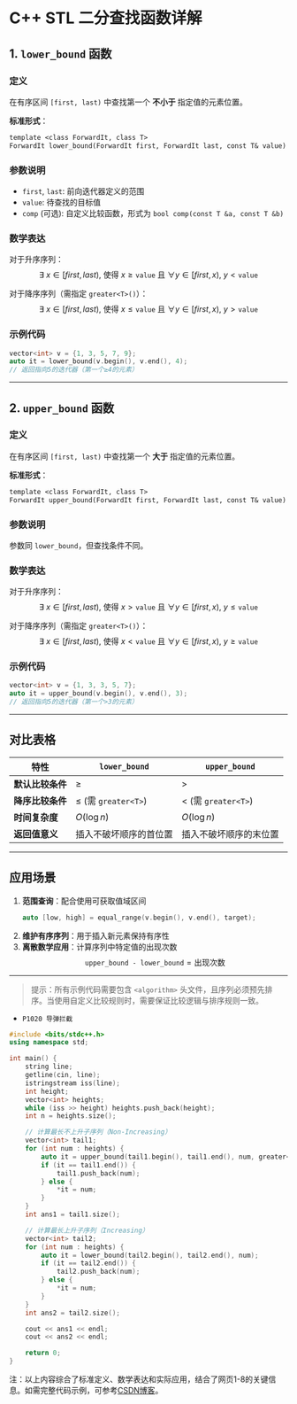 
# C++ STL 二分查找函数详解

## 1. `lower_bound` 函数
### 定义
在有序区间 `[first, last)` 中查找第一个 **不小于** 指定值的元素位置。

**标准形式**：
```latex
template <class ForwardIt, class T>
ForwardIt lower_bound(ForwardIt first, ForwardIt last, const T& value)
```

### 参数说明
- $\texttt{first}$, $\texttt{last}$: 前向迭代器定义的范围
- $\texttt{value}$: 待查找的目标值
- $\texttt{comp}$ (可选): 自定义比较函数，形式为 $\texttt{bool comp(const T \&a, const T \&b)}$

### 数学表达
对于升序序列：
$$\exists\ x \in [first, last),\ \text{使得}\ x \geq \texttt{value}\ \text{且}\ \forall y \in [first, x),\ y < \texttt{value}$$

对于降序序列（需指定 `greater<T>()`）：
$$\exists\ x \in [first, last),\ \text{使得}\ x \leq \texttt{value}\ \text{且}\ \forall y \in [first, x),\ y > \texttt{value}$$ 

### 示例代码
```cpp
vector<int> v = {1, 3, 5, 7, 9};
auto it = lower_bound(v.begin(), v.end(), 4); 
// 返回指向5的迭代器（第一个≥4的元素）
```

---

## 2. `upper_bound` 函数
### 定义
在有序区间 `[first, last)` 中查找第一个 **大于** 指定值的元素位置。

**标准形式**：
```latex
template <class ForwardIt, class T>
ForwardIt upper_bound(ForwardIt first, ForwardIt last, const T& value)
```

### 参数说明
参数同 `lower_bound`，但查找条件不同。

### 数学表达
对于升序序列：
$$\exists\ x \in [first, last),\ \text{使得}\ x > \texttt{value}\ \text{且}\ \forall y \in [first, x),\ y \leq \texttt{value}$$

对于降序序列（需指定 `greater<T>()`）：
$$\exists\ x \in [first, last),\ \text{使得}\ x < \texttt{value}\ \text{且}\ \forall y \in [first, x),\ y \geq \texttt{value}$$ 

### 示例代码
```cpp
vector<int> v = {1, 3, 3, 5, 7};
auto it = upper_bound(v.begin(), v.end(), 3);
// 返回指向5的迭代器（第一个>3的元素）
```

---

## 对比表格
| 特性                | `lower_bound`           | `upper_bound`           |
|---------------------|-------------------------|-------------------------|
| **默认比较条件**     | $\geq$                  | $>$                     |
| **降序比较条件**     | $\leq$ (需 `greater<T>`) | $<$ (需 `greater<T>`)  |
| **时间复杂度**       | $O(\log n)$             | $O(\log n)$            |
| **返回值意义**       | 插入不破坏顺序的首位置  | 插入不破坏顺序的末位置  

---

## 应用场景
1. **范围查询**：配合使用可获取值域区间
   ```cpp
   auto [low, high] = equal_range(v.begin(), v.end(), target);
   ```
2. **维护有序序列**：用于插入新元素保持有序性
3. **离散数学应用**：计算序列中特定值的出现次数
   $$\texttt{upper\_bound - lower\_bound} = \text{出现次数}$$ 

---

> 提示：所有示例代码需要包含 `<algorithm>` 头文件，且序列必须预先排序。当使用自定义比较规则时，需要保证比较逻辑与排序规则一致。

- `P1020 导弹拦截`
```cpp
#include <bits/stdc++.h>
using namespace std;

int main() {
    string line;
    getline(cin, line);
    istringstream iss(line);
    int height;
    vector<int> heights;
    while (iss >> height) heights.push_back(height);
    int n = heights.size();

    // 计算最长不上升子序列（Non-Increasing）
    vector<int> tail1;
    for (int num : heights) {
        auto it = upper_bound(tail1.begin(), tail1.end(), num, greater<int>());
        if (it == tail1.end()) {
            tail1.push_back(num);
        } else {
            *it = num;
        }
    }
    int ans1 = tail1.size();

    // 计算最长上升子序列（Increasing）
    vector<int> tail2;
    for (int num : heights) {
        auto it = lower_bound(tail2.begin(), tail2.end(), num);
        if (it == tail2.end()) {
            tail2.push_back(num);
        } else {
            *it = num;
        }
    }
    int ans2 = tail2.size();

    cout << ans1 << endl;
    cout << ans2 << endl;

    return 0;
}
```

注：以上内容综合了标准定义、数学表达和实际应用，结合了网页1-8的关键信息。如需完整代码示例，可参考[CSDN博客](https://blog.csdn.net/qq_40160605/article/details/80150252)。